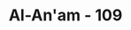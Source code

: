 ---
title: "Al-An'am - 109"
no: 109
arabic_no: ١٠٩
ayah: وَاَقْسَمُوْا بِاللّٰهِ جَهْدَ اَيْمَانِهِمْ لَىِٕنْ جَاۤءَتْهُمْ اٰيَةٌ لَّيُؤْمِنُنَّ بِهَاۗ قُلْ اِنَّمَا الْاٰيٰتُ عِنْدَ اللّٰهِ وَمَا يُشْعِرُكُمْ اَنَّهَآ اِذَا جَاۤءَتْ لَا يُؤْمِنُوْنَ 
translation: "Dan mereka bersumpah dengan nama Allah dengan segala kesungguhan, bahwa jika datang suatu mukjizat kepada mereka, pastilah mereka akan beriman kepadanya. Katakanlah, “Mukjizat-mukjizat itu hanya ada pada sisi Allah.” Dan tahukah kamu, bahwa apabila mukjizat (ayat-ayat) datang, mereka tidak juga akan beriman."
tafsir: "Muhammad bin Ka'ab berkata, \"Orang Quraisy berkata kepada Nabi saw, \"Wahai Muhammad, engkau menceritakan bahwa Musa a.s. memiliki tongkat yang dipukulkan ke batu, lalu keluar dua belas mata air, Isa a.s. menghidupkan orang-orang mati dan kaum samud memiliki unta. Maka datangkanlah kepada kami sebagian hal tersebut, kami akan mempercayaimu.\" Rasulullah saw menjawab, \"apa yang kalian mau?\" Orang Quraisy menjawab, \"Bukit Safa jadikan emas.\" Rasul menjawab, \"kalau aku lakukan, apakah kalian mengimaniku.\" Mereka menjawab, \"ya, demi Allah kami semua mengikutimu.\" Lalu Rasulullah saw berdoa, maka datanglah Jibril a.s. dan berkata, \"jika engkau mau Bukit Safa dijadikan emas, namun saya tidak diperintahkan untuk mendatangkan mukjizat, untuk didustakan kecuali ditimpakan siksa, atau dibiarkan agar bertobat sebagian mereka.\" Maka Allah menurunkan ayat ini.\n\nAllah menjelaskan bahwa orang-orang musyrik bersumpah dengan nama Allah dengan segala kesungguhan bahwa seandainya Nabi dapat mendatangkan mukjizat seperti yang mereka harapkan, niscaya mereka akan percaya bahwa ayat-ayat yang diterima Nabi itu benar-benar datang dari Allah dan mereka akan mengakui bahwa Muhammad adalah utusan Allah. Hal ini menunjukkan bahwa keingkaran mereka kepada ayat-ayat Allah telah memuncak. Mereka sebenarnya tidak sanggup memahami bukti-bukti kebenaran yang terkandung dalam ayat-ayat yang diterima oleh Nabi, kemudian mereka mengusulkan agar diturunkan tanda-tanda kebenaran yang lain. Hal ini menunjukkan bahwa mereka hanyalah mencari-cari persoalan untuk menjatuhkan pribadi Nabi dengan jalan meminta turunnya mukjizat, padahal mukjizat-mukjizat itu diberikan berdasarkan izin Allah dan kebijaksanaan-Nya, tidak tergantung pada kehendak serta kemauan seseorang.\n\nAllah memerintahkan kepada Nabi bahwa sesungguhnya ayat-ayat itu datang dari Allah semata, jadi kekuasaan menurunkan wahyu itu tidak di tangan Muhammad melainkan di tangan Allah yang diberikan menurut kehendak-Nya.\n\nAllah berfirman:\n\nTidak ada hak bagi seorang rasul mendatangkan sesuatu bukti (mukjizat) melainkan dengan izin Allah. (ar-Ra'd/13: 38)\n\nSesudah itu Allah menjelaskan kepada kaum Muslimin yang mengharapkan datangnya mukjizat kepada Nabi, untuk memenuhi permintaan orang-orang kafir itu bahwa meskipun diturunkan mukjizat sesuai dengan permintaan mereka, mereka tidak akan pernah beriman. Oleh sebab itu orang Islam tidak perlu menghiraukan tuntutan mereka itu."
---